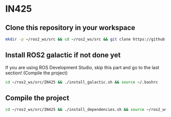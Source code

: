 # IN425

## Clone this repository in your workspace
```bash
mkdir -p ~/ros2_ws/src && cd ~/ros2_ws/src && git clone https://github.com/JohvanyROB/IN425
```

## Install ROS2 galactic if not done yet
If you are using ROS Development Studio, skip this part and go to the last section! (Compile the project)
```bash
cd ~/ros2_ws/src/IN425 && ./install_galactic.sh && source ~/.bashrc
```

## Compile the project
```bash
cd ~/ros2_ws/src/IN425 && ./install_dependencies.sh && source ~/ros2_ws/install/setup.bash
```
